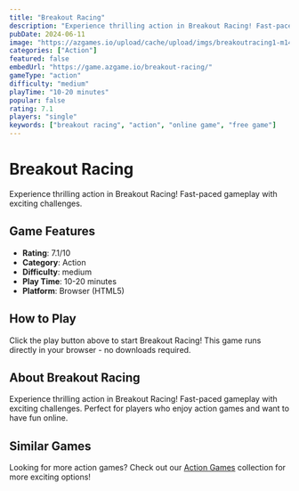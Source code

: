 ```yaml
---
title: "Breakout Racing"
description: "Experience thrilling action in Breakout Racing! Fast-paced gameplay with exciting challenges."
pubDate: 2024-06-11
image: "https://azgames.io/upload/cache/upload/imgs/breakoutracing1-m144x144.webp"
categories: ["Action"]
featured: false
embedUrl: "https://game.azgame.io/breakout-racing/"
gameType: "action"
difficulty: "medium"
playTime: "10-20 minutes"
popular: false
rating: 7.1
players: "single"
keywords: ["breakout racing", "action", "online game", "free game"]
---
```


# Breakout Racing

Experience thrilling action in Breakout Racing! Fast-paced gameplay with exciting challenges.

## Game Features

- **Rating**: 7.1/10
- **Category**: Action
- **Difficulty**: medium
- **Play Time**: 10-20 minutes
- **Platform**: Browser (HTML5)

## How to Play

Click the play button above to start Breakout Racing! This game runs directly in your browser - no downloads required.

## About Breakout Racing

Experience thrilling action in Breakout Racing! Fast-paced gameplay with exciting challenges. Perfect for players who enjoy action games and want to have fun online.

## Similar Games

Looking for more action games? Check out our [Action Games](/categories/action) collection for more exciting options!
